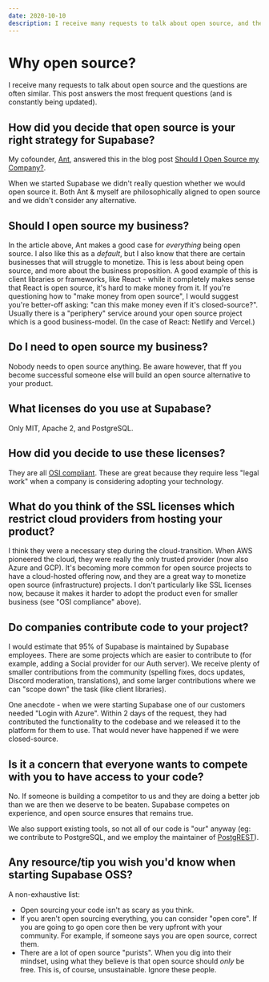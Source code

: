 ```yaml
---
date: 2020-10-10
description: I receive many requests to talk about open source, and the questions are often similar. This post answers the most frequent questions.
---
```


# Why open source?

I receive many requests to talk about open source and the questions are often similar. This post answers the most frequent questions (and is constantly being updated).

## How did you decide that open source is your right strategy for Supabase? 

My cofounder, [Ant](https://twitter.com/AntWilson), answered this in the blog post [Should I Open Source my Company?](https://supabase.com/blog/should-i-open-source-my-company).

When we started Supabase we didn't really question whether we would open source it. Both Ant & myself are philosophically aligned to open source and we didn't consider any alternative.

## Should I open source my business?

In the article above, Ant makes a good case for _everything_ being open source. I also like this as a _default_, but I also know that there are certain businesses that will 
struggle to monetize. This is less about being open source, and more about the business proposition. A good example of this is client libraries or frameworks, like React - 
while it completely makes sense that React is open source, it's hard to make money from it. If you're questioning how to "make money from open source", I would suggest you're better-off
asking: "can this make money even if it's closed-source?". Usually there is a "periphery" service around your open source project which is a good business-model. (In the case of React: Netlify and Vercel.)

## Do I need to open source my business?

Nobody needs to open source anything. Be aware however, that ff you become successful someone else will build an open source alternative to your product. 

## What licenses do you use at Supabase?  

Only MIT, Apache 2, and PostgreSQL. 

## How did you decide to use these licenses?

They are all [OSI compliant](https://opensource.org/licenses). These are great because they require less "legal work" when a company is considering adopting your technology.

## What do you think of the SSL licenses which restrict cloud providers from hosting your product?

I think they were a necessary step during the cloud-transition. When AWS pioneered the cloud, they were really the only trusted provider (now also Azure and GCP).
It's becoming more common for open source projects to have a cloud-hosted offering now, and they are a great way to monetize open source (infrastructure) projects.
I don't particularly like SSL licenses now, because it makes it harder to adopt the product even for smaller business (see "OSI compliance" above).

## Do companies contribute code to your project?

I would estimate that 95% of Supabase is maintained by Supabase employees. There are some projects which are easier to contribute to (for example, adding a Social provider for our Auth server).
We receive plenty of smaller contributions from the community (spelling fixes, docs updates, Discord moderation, translations), and some larger contributions where we can "scope down" the 
task (like client libraries). 

One anecdote - when we were starting Supabase one of our customers needed "Login with Azure". Within 2 days of the request, they had contributed the functionality to the codebase and we released it to the platform for them to use. That would never have happened if we were closed-source.

## Is it a concern that everyone wants to compete with you to have access to your code? 

No. If someone is building a competitor to us and they are doing a better job than we are then we deserve to be beaten. Supabase competes on experience, and open source ensures that remains true.

We also support existing tools, so not all of our code is "our" anyway (eg: we contribute to PostgreSQL, and we employ the maintainer of [PostgREST](https://postgrest.org)).

## Any resource/tip you wish you'd know when starting Supabase OSS?

A non-exhaustive list:

- Open sourcing your code isn't as scary as you think.
- If you aren't open sourcing everything, you can consider "open core". If you are going to go open core then be very upfront with your community. For example, if someone says you are open source, correct them.
- There are a lot of open source "purists". When you dig into their mindset, using what they believe is that open source should _only_ be free. This is, of course, unsustainable. Ignore these people.